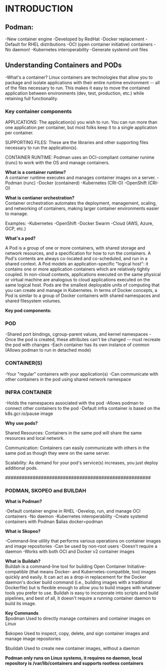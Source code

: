 # **INTRODUCTION**

## Podman:

-New container engine
-Developed by RedHat
-Docker replacement
-Default for RHEL distributions
-OCI (open container initiative) containers
-No daemon!
-Kubernetes interoperability
-Generate systemd unit files

## Understanding Containers and PODs

-What's a container?
Linux containers are technologies that allow you to package and isolate applications with their
entire runtime environment -- all of the files necessary to run. This makes it easy to move the contained
application between environments (dev, test, production, etc.) while retaining full functionality.

### Key container components

APPLICATIONS:
The application(s) you wish to run. You can run more than one application per container, but most folks
keep it to a single application per container.

SUPPORTING FILES:
These are the libraries and other supporting files necessary to run the application(s).

CONTAINER RUNTIME:
Podman uses an OCI-compliant container runime (runc) to work with the OS and manage containers.

**What is a container runtime?**  
A container runtime executes and manages container images on a server.
-Podman (runc)
-Docker (containerd)
-Kubernetes (CRI-O)
-OpenShift (CRI-O)

**What is contianer orchestration?**  
Container orchestration automates the deployment, management, scaling, and networking of containers, making larger 
container environments easier to manage.

Examples:
-Kubernetes
-OpenShift
-Docker Swarm
-Cloud (AWS, Azure, GCP, etc.)

**What's a pod?**  

A Pod is a group of one or more containers, with shared storage and network resources, and a specification for how to run
the containers. A Pod's contents are always co-located and co-scheduled, and run in a shared context. A Pod models an application-specific "logical host":
it contains one or more application containers which are relatively tightly coupled. In non-cloud contexts, applications executed on the same physical or virtual
machine are analogous to cloud applications executed on the same logical host.
Pods are the smallest deployable units of computing that you can create and manage in Kubernetes.
In terms of Docker concepts, a Pod is similar to a group of Docker containers with shared namespaces and shared filesystem volumes.

**Key pod components:**

### POD

-Shared port bindings, cgroup-parent values, and kernel namespaces
-Once the pod is created, these attributes can't be changed -- must recreate the pod with changes
-Each container has its own instance of conmon (Allows podman to run in detached mode)

### CONTAINER(S)
-Your "regular" containers with your application(s)
-Can communicate with other containers in the pod using shared network namespace

### INFRA CONTAINER
-Holds the namespaces associated with the pod
-Allows podman to connect other containers to the pod
-Default infra container is based on the k8s.gcr.io/pause image

**Why use pods?**

Shared Resources:
Containers in the same pod will share the same resources and local network.

Communication:
Containers can easily communicate with others in the same pod as though they were on the same server.

Scalability:
As demand for your pod's service(s) increases, you just deploy additional pods.

#####################################################

### PODMAN, SKOPEO and BUILDAH

**What is Podman?**  

-Default container engine in RHEL
-Develop, run, and manage OCI containers
-No daemon
-Kubernetes interoperability
-Create systemd containers with Podman
$alias docker=podman

**What is Skopeo?**  

-Command-line utility that performs various operations on container images and image repositories
-Can be used by non-root users
-Doesn't require a daemon
-Works with both OCI and Docker v2 container images

**What is Buildah?**  
Buildah is a command-line tool for building Open Container Initiative-compatible (that means Docker- and Kubernetes-compatible, too)
images quickly and easily. It can act as a drop-in replacement for the Docker daemon's docker build command (i.e., building images with
a traditional Dockerfile) but is flexible enough to allow you to build images with whatever tools you prefer to use. Buildah is easy to 
incorporate into scripts and build pipelines, and best of all, it doesn't require a running container daemon to build its image.

**Key Commands**  
$podman
Used to directly manage containers and container images on Linux

$skopeo
Used to inspect, copy, delete, and sign container images and manage image repositories

$buildah
Used to create new container images, without a daemon

**Podman only runs on Linux systems, it requires no daemon, local repository is /var/lib/containers and supports rootless containers**
